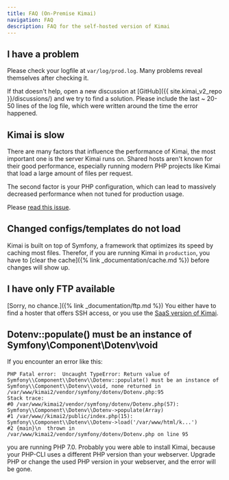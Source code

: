 ```yaml
---
title: FAQ (On-Premise Kimai)
navigation: FAQ
description: FAQ for the self-hosted version of Kimai
---
```


## I have a problem

Please check your logfile at `var/log/prod.log`. Many problems reveal themselves after checking it.

If that doesn't help, open a new discussion at [GitHub]({{ site.kimai_v2_repo }}/discussions/) and we try to find a solution.
Please include the last ~ 20-50 lines of the log file, which were written around the time the error happened.

## Kimai is slow

There are many factors that influence the performance of Kimai, the most important one is the server Kimai runs on.
Shared hosts aren't known for their good performance, especially running modern PHP projects like Kimai that load a large amount of files per request.

The second factor is your PHP configuration, which can lead to massively decreased performance when not tuned for production usage.

Please [read this issue](https://github.com/kevinpapst/kimai2/issues/1584#issuecomment-604048869).

## Changed configs/templates do not load

Kimai is built on top of Symfony, a framework that optimizes its speed by caching most files.
Therefor, if you are running Kimai in `production`, you have to [clear the cache]({% link _documentation/cache.md %}) before changes will show up.

## I have only FTP available

[Sorry, no chance.]({% link _documentation/ftp.md %})
You either have to find a hoster that offers SSH access, or you use the [SaaS version of Kimai](https://www.kimai.cloud).

## Dotenv::populate() must be an instance of Symfony\\Component\\Dotenv\\void

If you encounter an error like this:

```
PHP Fatal error:  Uncaught TypeError: Return value of Symfony\\Component\\Dotenv\\Dotenv::populate() must be an instance of Symfony\\Component\\Dotenv\\void, none returned in /var/www/kimai2/vendor/symfony/dotenv/Dotenv.php:95
Stack trace:
#0 /var/www/kimai2/vendor/symfony/dotenv/Dotenv.php(57): Symfony\\Component\\Dotenv\\Dotenv->populate(Array)
#1 /var/www//kimai2/public/index.php(15): Symfony\\Component\\Dotenv\\Dotenv->load('/var/www/html/k...')
#2 {main}\n  thrown in /var/www/kimai2/vendor/symfony/dotenv/Dotenv.php on line 95
```

you are running PHP 7.0. Probably you were able to install Kimai, because your PHP-CLI uses a different PHP version than your webserver.
Upgrade PHP or change the used PHP version in your webserver, and the error will be gone.  
